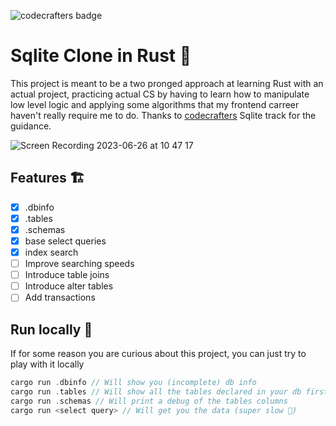 ![codecrafters badge](https://backend.codecrafters.io/progress/sqlite/112ec069-cf37-4585-ae8f-cb7b282d3e28)

# Sqlite Clone in Rust 🦀
This project is meant to be a two pronged approach at learning Rust with an actual project, practicing actual CS by having to learn how to manipulate low level logic and applying some algorithms that my frontend carreer haven't really require me to do. Thanks to [codecrafters](https://app.codecrafters.io/courses/sqlite?track=rust) Sqlite track for the guidance.

![Screen Recording 2023-06-26 at 10 47 17](https://github.com/dvrd/esquilait/assets/126793278/87496978-522e-4b57-bfc8-2798009f0312)

## Features 🏗️
- [x] .dbinfo
- [x] .tables
- [x] .schemas
- [x] base select queries
- [x] index search
- [ ] Improve searching speeds
- [ ] Introduce table joins
- [ ] Introduce alter tables
- [ ] Add transactions

## Run locally 🫡

If for some reason you are curious about this project, you can just try to play with it locally

```rust
cargo run .dbinfo // Will show you (incomplete) db info
cargo run .tables // Will show all the tables declared in your db first page
cargo run .schemas // Will print a debug of the tables columns
cargo run <select query> // Will get you the data (super slow 🥲)
```
